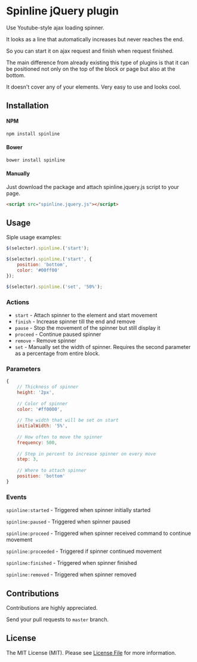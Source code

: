 # Spinline jQuery plugin

Use Youtube-style ajax loading spinner.

It looks as a line that automatically increases but never reaches the end.

So you can start it on ajax request and finish when request finished.

The main difference from already existing this type of plugins is that it can be positioned not only on the top of the block or page but also at the bottom.

It doesn't cover any of your elements. Very easy to use and looks cool.

## Installation

#### NPM

```bash
npm install spinline
```

#### Bower

```bash
bower install spinline
```

#### Manually

Just download the package and attach spinline.jquery.js script to your page.

```html
<script src="spinline.jquery.js"></script>
```

## Usage

Siple usage examples:

```javascript
$(selector).spinline.('start');

$(selector).spinline.('start', {
    position: 'bottom',
    color: '#00ff00'
});

$(selector).spinline.('set', '50%');
```

### Actions

 - `start` - Attach spinner to the element and start movement
 - `finish` - Increase spinner till the end and remove
 - `pause` - Stop the movement of the spinner but still display it
 - `proceed` - Continue paused spinner
 - `remove` - Remove spinner
 - `set` - Manually set the width of spinner. Requires the second parameter as a percentage from entire block.
 
### Parameters

```javascript
{
    // Thickness of spinner
    height: '2px',
    
    // Color of spinner
    color: '#ff0000',
    
    // The width that will be set on start
    initialWidth: '5%',
    
    // How often to move the spinner
    frequency: 500,
    
    // Step in percent to increase spinner on every move
    step: 3,
    
    // Where to attach spinner
    position: 'bottom'
}
```

### Events

`spinline:started` - Triggered when spinner initially started

`spinline:paused` - Triggered when spinner paused

`spinline:proceed` - Triggered when spinner received command to continue movement

`spinline:proceeded` - Triggered if spinner continued movement

`spinline:finished` - Triggered when spinner finished

`spinline:removed` - Triggered when spinner removed

## Contributions

Contributions are highly appreciated.

Send your pull requests to `master` branch.


## License

The MIT License (MIT). Please see [License File](https://github.com/garf/spinline/blob/master/LICENSE) for more information.


